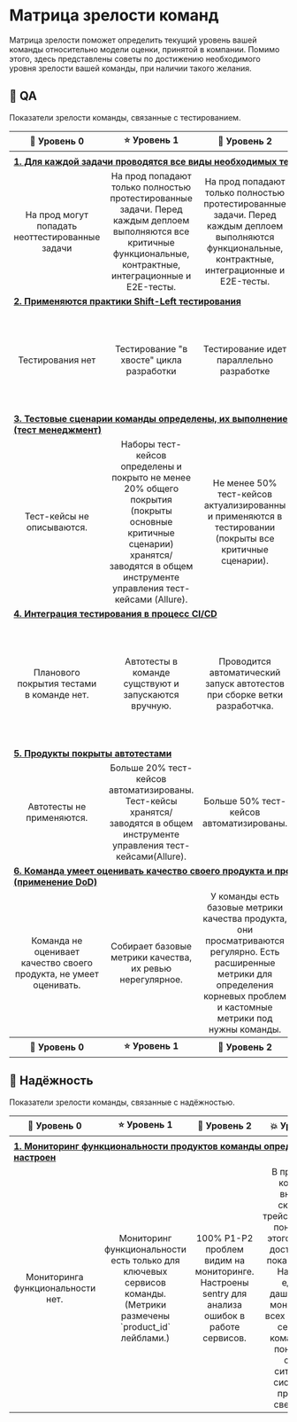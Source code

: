 # Матрица зрелости команд
Матрица зрелости поможет определить текущий уровень вашей команды относительно модели оценки, принятой в компании. 
Помимо этого, здесь представлены советы по достижению необходимого уровня зрелости вашей команды, при наличии такого желания.

## :wrench: QA
Показатели зрелости команды, связанные с тестированием. 

<table>
    <thead>
        <tr>
            <th>🔆  Уровень 0</th>
            <th>⭐  Уровень 1</th>
            <th>🌟  Уровень 2</th>
            <th>💥  Уровень 3</th>
        </tr>
    </thead>
    <tbody>
      <tr>
          <td colspan=4 align="left"></td>
        </tr>
        <tr>
          <td colspan=4 align="left"><a href="https://github.com/Arjah/maturity-matrix/blob/main/guides/qa.md#%D0%B4%D0%BB%D1%8F-%D0%BA%D0%B0%D0%B6%D0%B4%D0%BE%D0%B9-%D0%B7%D0%B0%D0%B4%D0%B0%D1%87%D0%B8-%D0%BF%D1%80%D0%BE%D0%B2%D0%BE%D0%B4%D1%8F%D1%82%D1%81%D1%8F-%D0%B2%D1%81%D0%B5-%D0%B2%D0%B8%D0%B4%D1%8B-%D0%BD%D0%B5%D0%BE%D0%B1%D1%85%D0%BE%D0%B4%D0%B8%D0%BC%D1%8B%D1%85-%D1%82%D0%B5%D1%81%D1%82%D0%BE%D0%B2"><b>1. Для каждой задачи проводятся все виды необходимых тестов</b></a></td>
        </tr>
        <tr>
          <td align="center">На прод могут попадать неоттестированные задачи</td>
          <td align="center">На прод попадают только полностью протестированные задачи. Перед каждым деплоем выполняются все критичные функциональные, контрактные, интеграционные и E2E-тесты.</td>
          <td align="center">На прод попадают только полностью протестированные задачи. Перед каждым деплоем выполняются функциональные, контрактные, интеграционные и E2E-тесты.</td>
          <td align="center">Перед каждым деплоем выполняется "умный регресс" (только то, что могло быть задето доработкой + критичные тесты)</td>
        </tr>
        <tr>
          <td colspan=4 align="left"><a href ="https://github.com/Arjah/maturity-matrix/blob/main/guides/qa.md#%D0%BF%D1%80%D0%B8%D0%BC%D0%B5%D0%BD%D1%8F%D1%8E%D1%82%D1%81%D1%8F-%D0%BF%D1%80%D0%B0%D0%BA%D1%82%D0%B8%D0%BA%D0%B8-shift-left-%D1%82%D0%B5%D1%81%D1%82%D0%B8%D1%80%D0%BE%D0%B2%D0%B0%D0%BD%D0%B8%D1%8F"><b>2. Применяются практики Shift-Left тестирования</b></a></td>
        </tr>
        <tr>
          <td align="center">Тестирования нет</td>
          <td align="center">Тестирование "в хвосте" цикла разработки</td>
          <td align="center">Тестирование идет параллельно разработке</td>
          <td align="center">Тестирование идет на всех этапах SDLC. Тестирование не является "бутылочным горлышком" и не плетется в конце SDLC.</td>
        </tr>
        <tr>
          <td colspan=4 align="left"><a href ="https://github.com/Arjah/maturity-matrix/blob/main/guides/qa.md#%D0%BF%D1%80%D0%B8%D0%BC%D0%B5%D0%BD%D1%8F%D1%8E%D1%82%D1%81%D1%8F-%D0%BF%D1%80%D0%B0%D0%BA%D1%82%D0%B8%D0%BA%D0%B8-shift-left-%D1%82%D0%B5%D1%81%D1%82%D0%B8%D1%80%D0%BE%D0%B2%D0%B0%D0%BD%D0%B8%D1%8F"><b>3. Тестовые сценарии команды определены, их выполнение отслеживается (тест менеджмент)</b></a></td>
        </tr>
        <tr>
          <td align="center">Тест-кейсы не описываются.</td>
          <td align="center">Наборы тест-кейсов определены и покрыто не менее 20% общего покрытия (покрыты основные критичные сценарии) хранятся/заводятся в общем инструменте управления тест-кейсами (Allure).</td>
          <td align="center">Не менее 50% тест-кейсов актуализированны и применяются в тестировании (покрыты все критичные сценарии).</td>
          <td align="center">Не менее 80% тест-кейсов актуализированны и применяются в тестировании.</td>
        </tr>
        <tr>
          <td colspan=4 align="left"><a href ="https://github.com/Arjah/maturity-matrix/blob/main/guides/qa.md#%D0%BF%D1%80%D0%B8%D0%BC%D0%B5%D0%BD%D1%8F%D1%8E%D1%82%D1%81%D1%8F-%D0%BF%D1%80%D0%B0%D0%BA%D1%82%D0%B8%D0%BA%D0%B8-shift-left-%D1%82%D0%B5%D1%81%D1%82%D0%B8%D1%80%D0%BE%D0%B2%D0%B0%D0%BD%D0%B8%D1%8F"><b>4. Интеграция тестирования в процесс CI/CD	</b></a></td>
        </tr>
        <tr>
          <td align="center">Планового покрытия тестами в команде нет.</td>
          <td align="center">Автотесты в команде сущствуют и запускаются вручную.</td>
          <td align="center">Проводится автоматический запуск автотестов при сборке ветки разработчка.</td>
          <td align="center">Вся информация о результатах выполнения тестов выводится на дашборд, весь процесс регрессионного, интеграционного тестирования доступен в одном месте.</td>
        </tr>
        <tr>
          <td colspan=4 align="left"><a href ="https://github.com/Arjah/maturity-matrix/blob/main/guides/qa.md#%D0%BF%D1%80%D0%B8%D0%BC%D0%B5%D0%BD%D1%8F%D1%8E%D1%82%D1%81%D1%8F-%D0%BF%D1%80%D0%B0%D0%BA%D1%82%D0%B8%D0%BA%D0%B8-shift-left-%D1%82%D0%B5%D1%81%D1%82%D0%B8%D1%80%D0%BE%D0%B2%D0%B0%D0%BD%D0%B8%D1%8F"><b>5. Продукты покрыты автотестами	</b></a></td>
        </tr>
        <tr>
          <td align="center">Автотесты не применяются.</td>
          <td align="center">Больше 20% тест-кейсов автоматизированы. Тест-кейсы хранятся/заводятся в общем инструменте управления тест-кейсами(Allure).</td>
          <td align="center">Больше 50% тест-кейсов автоматизированы.</td>
          <td align="center">Больше 80% тест-кейсов автоматизированы.</td>
        </tr>
        <tr>
          <td colspan=4 align="left"><a href ="https://github.com/Arjah/maturity-matrix/blob/main/guides/qa.md#%D0%BF%D1%80%D0%B8%D0%BC%D0%B5%D0%BD%D1%8F%D1%8E%D1%82%D1%81%D1%8F-%D0%BF%D1%80%D0%B0%D0%BA%D1%82%D0%B8%D0%BA%D0%B8-shift-left-%D1%82%D0%B5%D1%81%D1%82%D0%B8%D1%80%D0%BE%D0%B2%D0%B0%D0%BD%D0%B8%D1%8F"><b>6. Команда умеет оценивать качество своего продукта и процессов (применение DoD)</b></a></td>
        </tr>
        <tr>
          <td align="center">Команда не оценивает качество своего продукта, не умеет оценивать.</td>
          <td align="center">Собирает базовые метрики качества, их ревью нерегулярное.</td>
          <td align="center">У команды есть базовые метрики качества продукта, они просматриваются регулярно. Есть расширенные метрики для определения корневых проблем и кастомные метрики под нужны команды.</td>
          <td align="center">Есть процесс пересмотра самих метрик, устанавливаются стандарты качества. Метрики качества постоянно улучшаются.</td>
        </tr>
        </tr>
        <tr>
            <th>🔆  Уровень 0</th>
            <th>⭐  Уровень 1</th>
            <th>🌟  Уровень 2</th>
            <th>💥  Уровень 3</th>
        </tr>        
    </tbody>
</table>

## :wrench: Надёжность	
Показатели зрелости команды, связанные с надёжностью. 

<table>
    <thead>
        <tr>
            <th>🔆  Уровень 0</th>
            <th>⭐  Уровень 1</th>
            <th>🌟  Уровень 2</th>
            <th>💥  Уровень 3</th>
        </tr>
    </thead>
    <tbody>
      <tr>
          <td colspan=4 align="left"></td>
        </tr>
        <tr>
          <td colspan=4 align="left"><a href="https://github.com/Arjah/maturity-matrix/blob/main/guides/qa.md#%D0%B4%D0%BB%D1%8F-%D0%BA%D0%B0%D0%B6%D0%B4%D0%BE%D0%B9-%D0%B7%D0%B0%D0%B4%D0%B0%D1%87%D0%B8-%D0%BF%D1%80%D0%BE%D0%B2%D0%BE%D0%B4%D1%8F%D1%82%D1%81%D1%8F-%D0%B2%D1%81%D0%B5-%D0%B2%D0%B8%D0%B4%D1%8B-%D0%BD%D0%B5%D0%BE%D0%B1%D1%85%D0%BE%D0%B4%D0%B8%D0%BC%D1%8B%D1%85-%D1%82%D0%B5%D1%81%D1%82%D0%BE%D0%B2"><b>1. Мониторинг функциональности продуктов команды определён и настроен</b></a></td>
        </tr>
        <tr>
          <td align="center">Мониторинга функциональности нет.</td>
          <td align="center">Мониторинг функциональности есть только для ключевых сервисов команды. (Метрики размечены `product_id` лейблами.)</td>
          <td align="center">100% P1-P2 проблем видим на мониторинге. Настроены sentry для анализа ошибок в работе сервисов.</td>
          <td align="center">В продуктах команды внедрён сквозной трейсинг(нужно понять, как этого реально достичь. Или пока убрать?). Настроен единый дашборд для мониторинга всех ключевых сервисов команды для понимания общей ситуации в системе по принципу светофора.</td>
        </tr>
    </tbody>
</table>

